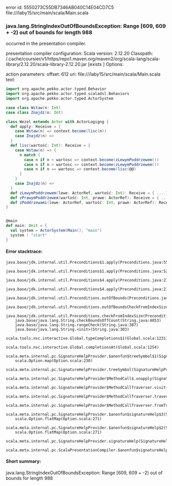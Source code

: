 error id: 5550273C55DB7346AB040C14E04CD7C5
file://<WORKSPACE>/laby15/src/main/scala/Main.scala
### java.lang.StringIndexOutOfBoundsException: Range [609, 609 + -2) out of bounds for length 988

occurred in the presentation compiler.

presentation compiler configuration:
Scala version: 2.12.20
Classpath:
<HOME>/.cache/coursier/v1/https/repo1.maven.org/maven2/org/scala-lang/scala-library/2.12.20/scala-library-2.12.20.jar [exists ]
Options:



action parameters:
offset: 612
uri: file://<WORKSPACE>/laby15/src/main/scala/Main.scala
text:
```scala
import org.apache.pekko.actor.typed.Behavior
import org.apache.pekko.actor.typed.scaladsl.Behaviors
import org.apache.pekko.actor.typed.ActorSystem

case class Wstaw(n: Int)
case class Znajdz(n: Int)

class Wezel extends Actor with ActorLogigng {
  def apply: Receive = {
    case Wstaw(n) => context.become(lisc(n))
    case Znajdz(n) => 
  }
  def lisc(wartość: Int): Receive = { 
    case Wstaw(n) => {
      n match {
        case n if n < wartosc => context.become(zLewymPoddrzewem())
        case n if n > wartosc => context.become(zLewymPoddrzewem())
        case n if n == wartosc => context.become(lisc(@@)
      }
    }
    case Znajdz(n) => 
  }
  def zLewymPoddrzewem(lewe: ActorRef, wartość: Int): Receive = { ... }
  def zPrawymPoddrzewem(wartość: Int, prawe: ActorRef): Receive = { ... }
  def zPoddrzewami(lewe: ActorRef, wartość: Int, prawe: ActorRef): Receive = { ... } 
}


@main
def main: Unit = {
  val system = ActorSystem(Main(), "main")
  system ! "start"
}
```



#### Error stacktrace:

```
java.base/jdk.internal.util.Preconditions$1.apply(Preconditions.java:55)
	java.base/jdk.internal.util.Preconditions$1.apply(Preconditions.java:52)
	java.base/jdk.internal.util.Preconditions$4.apply(Preconditions.java:213)
	java.base/jdk.internal.util.Preconditions$4.apply(Preconditions.java:210)
	java.base/jdk.internal.util.Preconditions.outOfBounds(Preconditions.java:98)
	java.base/jdk.internal.util.Preconditions.outOfBoundsCheckFromIndexSize(Preconditions.java:118)
	java.base/jdk.internal.util.Preconditions.checkFromIndexSize(Preconditions.java:397)
	java.base/java.lang.String.checkBoundsOffCount(String.java:4853)
	java.base/java.lang.String.rangeCheck(String.java:307)
	java.base/java.lang.String.<init>(String.java:303)
	scala.tools.nsc.interactive.Global.typeCompletions$1(Global.scala:1231)
	scala.tools.nsc.interactive.Global.completionsAt(Global.scala:1254)
	scala.meta.internal.pc.SignatureHelpProvider.$anonfun$treeSymbol$1(SignatureHelpProvider.scala:398)
	scala.Option.map(Option.scala:230)
	scala.meta.internal.pc.SignatureHelpProvider.treeSymbol(SignatureHelpProvider.scala:396)
	scala.meta.internal.pc.SignatureHelpProvider$MethodCall$.unapply(SignatureHelpProvider.scala:213)
	scala.meta.internal.pc.SignatureHelpProvider$MethodCallTraverser.visit(SignatureHelpProvider.scala:324)
	scala.meta.internal.pc.SignatureHelpProvider$MethodCallTraverser.traverse(SignatureHelpProvider.scala:318)
	scala.meta.internal.pc.SignatureHelpProvider$MethodCallTraverser.fromTree(SignatureHelpProvider.scala:287)
	scala.meta.internal.pc.SignatureHelpProvider.$anonfun$signatureHelp$3(SignatureHelpProvider.scala:28)
	scala.Option.flatMap(Option.scala:271)
	scala.meta.internal.pc.SignatureHelpProvider.$anonfun$signatureHelp$2(SignatureHelpProvider.scala:26)
	scala.Option.flatMap(Option.scala:271)
	scala.meta.internal.pc.SignatureHelpProvider.signatureHelp(SignatureHelpProvider.scala:24)
	scala.meta.internal.pc.ScalaPresentationCompiler.$anonfun$signatureHelp$1(ScalaPresentationCompiler.scala:417)
```
#### Short summary: 

java.lang.StringIndexOutOfBoundsException: Range [609, 609 + -2) out of bounds for length 988